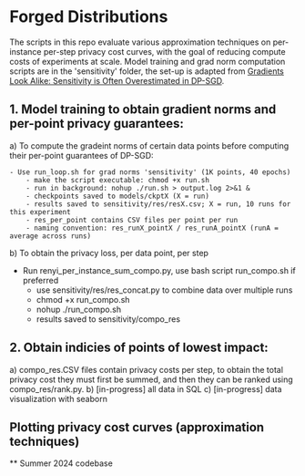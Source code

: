 # Forged Distributions

The scripts in this repo evaluate various approximation techniques on per-instance per-step privacy cost curves, with the goal of reducing compute costs of experiments at scale. Model training and grad norm computation scripts are in the 'sensitivity' folder, the set-up is adapted from [Gradients Look Alike: Sensitivity is Often Overestimated in DP-SGD](https://arxiv.org/abs/2307.00310).

## 1. Model training to obtain gradient norms and per-point privacy guarantees:

a) To compute the gradeint norms of certain data points before computing their per-point guarantees of DP-SGD:

    - Use run_loop.sh for grad norms 'sensitivity' (1K points, 40 epochs)
        - make the script executable: chmod +x run.sh
        - run in background: nohup ./run.sh > output.log 2>&1 &
        - checkpoints saved to models/ckptX (X = run)
        - results saved to sensitivity/res/resX.csv; X = run, 10 runs for this experiment
        - res_per_point contains CSV files per point per run 
        - naming convention: res_runX_pointX / res_runA_pointX (runA = average across runs)
        
b) To obtain the privacy loss, per data point, per step

- Run renyi_per_instance_sum_compo.py, use bash script run_compo.sh if preferred
    - use sensitivity/res/res_concat.py to combine data over multiple runs
    - chmod +x run_compo.sh
    - nohup ./run_compo.sh
    - results saved to sensitivity/compo_res

## 2. Obtain indicies of points of lowest impact:

a) compo_res.CSV files contain privacy costs per step, to obtain the total privacy cost they must first be summed, and then they can be ranked using compo_res/rank.py.
b) [in-progress] all data in SQL 
c) [in-progress] data visualization with seaborn

 ## Plotting privacy cost curves (approximation techniques)
** Summer 2024 codebase
